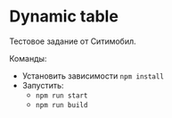 # Dynamic table

Тестовое задание от Ситимобил.

Команды:

* Установить зависимости ``npm install``
* Запустить:
  * ``npm run start``
  * ``npm run build``